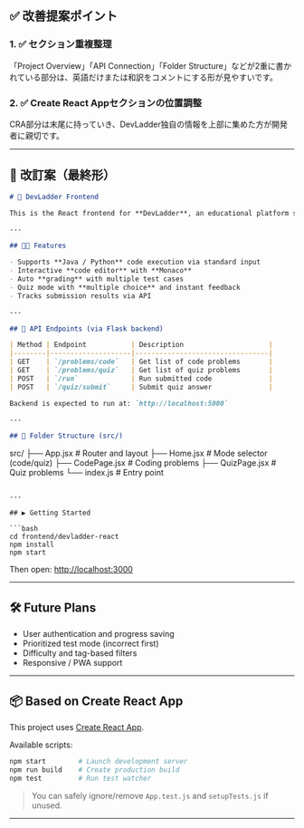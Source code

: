 
## ✅ 改善提案ポイント

### 1. ✅ **セクション重複整理**

「Project Overview」「API Connection」「Folder Structure」などが2重に書かれている部分は、英語だけまたは和訳をコメントにする形が見やすいです。

### 2. ✅ **Create React Appセクションの位置調整**

CRA部分は末尾に持っていき、DevLadder独自の情報を上部に集めた方が開発者に親切です。

---

## 🧾 改訂案（最終形）

```markdown
# 🚀 DevLadder Frontend

This is the React frontend for **DevLadder**, an educational platform supporting code and quiz-based learning.

---

## 🧑‍💻 Features

- Supports **Java / Python** code execution via standard input
- Interactive **code editor** with **Monaco**
- Auto **grading** with multiple test cases
- Quiz mode with **multiple choice** and instant feedback
- Tracks submission results via API

---

## 🔌 API Endpoints (via Flask backend)

| Method | Endpoint           | Description                     |
|--------|--------------------|---------------------------------|
| GET    | `/problems/code`   | Get list of code problems       |
| GET    | `/problems/quiz`   | Get list of quiz problems       |
| POST   | `/run`             | Run submitted code              |
| POST   | `/quiz/submit`     | Submit quiz answer              |

Backend is expected to run at: `http://localhost:5000`

---

## 📁 Folder Structure (src/)

```

src/
├── App.jsx          # Router and layout
├── Home.jsx         # Mode selector (code/quiz)
├── CodePage.jsx     # Coding problems
├── QuizPage.jsx     # Quiz problems
└── index.js         # Entry point

````

---

## ▶ Getting Started

```bash
cd frontend/devladder-react
npm install
npm start
````

Then open: [http://localhost:3000](http://localhost:3000)

---

## 🛠 Future Plans

* User authentication and progress saving
* Prioritized test mode (incorrect first)
* Difficulty and tag-based filters
* Responsive / PWA support

---

## 📦 Based on Create React App

This project uses [Create React App](https://github.com/facebook/create-react-app).

Available scripts:

```bash
npm start        # Launch development server
npm run build    # Create production build
npm test         # Run test watcher
```

> You can safely ignore/remove `App.test.js` and `setupTests.js` if unused.

---
